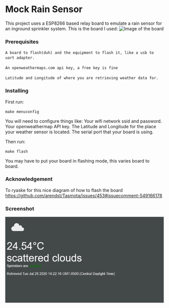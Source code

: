 # Mock Rain Sensor

This project uses a ESP8266 based relay board to emulate a rain sensor for an inground sprinkler system.
This is the board I used:
![Image of the board](https://images-na.ssl-images-amazon.com/images/I/61YSCKZnOhL._AC_SX679_.jpg)

### Prerequisites


```
A board to flash(duh) and the equipment to flash it, like a usb to uart adapter.

An openweathermaps.com api key, a free key is fine

Latitude and Longitude of where you are retrieving weather data for.
```

### Installing

First run:

```
make menuconfig
```

You will need to configure things like:
Your wifi network ssid and password.
Your openweathermap API key.
The Latitude and Longitude for the place your weather sensor is located.
The serial port that your board is using.

Then run:

```
make flash
```
You may have to put your board in flashing mode, this varies board to board.


### Acknowledgement

To ryaske for this nice diagram of how to flash the board
https://github.com/arendst/Tasmota/issues/453#issuecomment-549166178

### Screenshot
![screenshot](/sc.jpg?raw=true "screenshot")
